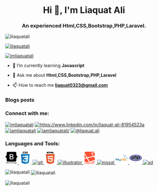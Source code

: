 <h1 align="center">Hi 👋, I'm Liaquat Ali</h1>
<h3 align="center">An experienced Html,CSS,Bootstrap,PHP,Laravel.</h3>

<p align="left"> <img src="https://komarev.com/ghpvc/?username=iliaquatali&label=Profile%20views&color=0e75b6&style=flat" alt="iliaquatali" /> </p>

<p align="left"> <a href="https://github.com/ryo-ma/github-profile-trophy"><img src="https://github-profile-trophy.vercel.app/?username=iliaquatali" alt="iliaquatali" /></a> </p>

<p align="left"> <a href="https://twitter.com/imliaquatali" target="blank"><img src="https://img.shields.io/twitter/follow/imliaquatali?logo=twitter&style=for-the-badge" alt="imliaquatali" /></a> </p>

- 🌱 I’m currently learning **Javascript**

- 💬 Ask me about **Html,CSS,Bootstrap,PHP,Laravel**

- 📫 How to reach me **liaquat0323@gmail.com**

### Blogs posts
<!-- BLOG-POST-LIST:START -->
<!-- BLOG-POST-LIST:END -->

<h3 align="left">Connect with me:</h3>
<p align="left">
<a href="https://twitter.com/imliaquatali" target="blank"><img align="center" src="https://raw.githubusercontent.com/rahuldkjain/github-profile-readme-generator/master/src/images/icons/Social/twitter.svg" alt="imliaquatali" height="30" width="40" /></a>
<a href="https://linkedin.com/in/https://www.linkedin.com/in/liaquat-ali-81954523a" target="blank"><img align="center" src="https://raw.githubusercontent.com/rahuldkjain/github-profile-readme-generator/master/src/images/icons/Social/linked-in-alt.svg" alt="https://www.linkedin.com/in/liaquat-ali-81954523a" height="30" width="40" /></a>
<a href="https://fb.com/iamliaquatali" target="blank"><img align="center" src="https://raw.githubusercontent.com/rahuldkjain/github-profile-readme-generator/master/src/images/icons/Social/facebook.svg" alt="iamliaquatali" height="30" width="40" /></a>
<a href="https://instagram.com/iamliaquatali/" target="blank"><img align="center" src="https://raw.githubusercontent.com/rahuldkjain/github-profile-readme-generator/master/src/images/icons/Social/instagram.svg" alt="iamliaquatali/" height="30" width="40" /></a>
<a href="https://medium.com/@liaquat.ali" target="blank"><img align="center" src="https://raw.githubusercontent.com/rahuldkjain/github-profile-readme-generator/master/src/images/icons/Social/medium.svg" alt="@liaquat.ali" height="30" width="40" /></a>
</p>

<h3 align="left">Languages and Tools:</h3>
<p align="left"> <a href="https://getbootstrap.com" target="_blank" rel="noreferrer"> <img src="https://raw.githubusercontent.com/devicons/devicon/master/icons/bootstrap/bootstrap-plain-wordmark.svg" alt="bootstrap" width="40" height="40"/> </a> <a href="https://www.w3schools.com/css/" target="_blank" rel="noreferrer"> <img src="https://raw.githubusercontent.com/devicons/devicon/master/icons/css3/css3-original-wordmark.svg" alt="css3" width="40" height="40"/> </a> <a href="https://git-scm.com/" target="_blank" rel="noreferrer"> <img src="https://www.vectorlogo.zone/logos/git-scm/git-scm-icon.svg" alt="git" width="40" height="40"/> </a> <a href="https://www.w3.org/html/" target="_blank" rel="noreferrer"> <img src="https://raw.githubusercontent.com/devicons/devicon/master/icons/html5/html5-original-wordmark.svg" alt="html5" width="40" height="40"/> </a> <a href="https://www.adobe.com/in/products/illustrator.html" target="_blank" rel="noreferrer"> <img src="https://www.vectorlogo.zone/logos/adobe_illustrator/adobe_illustrator-icon.svg" alt="illustrator" width="40" height="40"/> </a> <a href="https://laravel.com/" target="_blank" rel="noreferrer"> <img src="https://raw.githubusercontent.com/devicons/devicon/master/icons/laravel/laravel-plain-wordmark.svg" alt="laravel" width="40" height="40"/> </a> <a href="https://www.microsoft.com/en-us/sql-server" target="_blank" rel="noreferrer"> <img src="https://www.svgrepo.com/show/303229/microsoft-sql-server-logo.svg" alt="mssql" width="40" height="40"/> </a> <a href="https://www.mysql.com/" target="_blank" rel="noreferrer"> <img src="https://raw.githubusercontent.com/devicons/devicon/master/icons/mysql/mysql-original-wordmark.svg" alt="mysql" width="40" height="40"/> </a> <a href="https://www.php.net" target="_blank" rel="noreferrer"> <img src="https://raw.githubusercontent.com/devicons/devicon/master/icons/php/php-original.svg" alt="php" width="40" height="40"/> </a> <a href="https://www.adobe.com/products/xd.html" target="_blank" rel="noreferrer"> <img src="https://cdn.worldvectorlogo.com/logos/adobe-xd.svg" alt="xd" width="40" height="40"/> </a> </p>

<p><img align="left" src="https://github-readme-stats.vercel.app/api/top-langs?username=iliaquatali&show_icons=true&locale=en&layout=compact" alt="iliaquatali" /></p>

<p>&nbsp;<img align="center" src="https://github-readme-stats.vercel.app/api?username=iliaquatali&show_icons=true&locale=en" alt="iliaquatali" /></p>

<p><img align="center" src="https://github-readme-streak-stats.herokuapp.com/?user=iliaquatali&" alt="iliaquatali" /></p>

